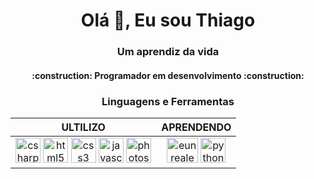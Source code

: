 <h1 align="center">Olá 👋, Eu sou Thiago</h1>
<h3 align="center">Um aprendiz da vida</h3>
<h4 align="center">
:construction:  Programador em desenvolvimento  :construction:
<h4>
<h3 align="center">Linguagens e Ferramentas</h3>
<table align="center" border="0">
   <thead>
      <tr>
         <th>ULTILIZO</th>
         <th>APRENDENDO</th>
      </tr>
   </thead>
   <tbody>
      <tr>
         <td align="center">
            <img src="https://cdn.jsdelivr.net/gh/devicons/devicon/icons/csharp/csharp-plain.svg" title="C# : C Sharp" alt="csharp" width="40" height="40"/>
            <img src="https://cdn.jsdelivr.net/gh/devicons/devicon/icons/html5/html5-plain-wordmark.svg" title="HTML 5" alt="html5" width="40" height="40"/>
            <img src="https://cdn.jsdelivr.net/gh/devicons/devicon/icons/css3/css3-plain-wordmark.svg" title="CSS 3" alt="css3" width="40" height="40"/>
            <img src="https://cdn.jsdelivr.net/gh/devicons/devicon/icons/javascript/javascript-plain.svg" title="JavaScript" alt="javascript" width="40" height="40"/>
            <img src="https://cdn.jsdelivr.net/gh/devicons/devicon/icons/photoshop/photoshop-line.svg" title="PS : Photoshop" alt="photoshop" width="40" height="40"/>
         </td>
         <td align="center">
            <img src="https://lh3.googleusercontent.com/pw/AIL4fc_fCFV6s0yag1IjCJFpi0Uj0MeogLjxqZn2-Inp3OV78dW8CB1aAKJNKcdcACyVPTe-m5S8Z64QvkQ810GXR3QGksEMDkoJn__etKPxCuUGdvZ5wjCiRcjIMLNOh8xxXUq0mhtmzK2ZiHUApGhjTOpI_E9AIhGNHN0NBqfqjwFN09zo9J6m5FffJG4o9CmSdpKbo1P3RDD2VeIRnX_qL-98aVAfN-4-djp6r_qj-woUujhyoYa3vN4ghAM2gBcH6tOxfJFzgyxbXyXhTFgIpyIV6hJAYiKGdntf_lhN6QhhCoEp2hIVRxWvRiz4OtimViabIXYPYFvSIrjEu-KZYUE2Z3UJ5DHCqFY-tN_A0oT1bOSHDMmpd1EWXlkgxWEa2PqSc-1OgB7f8CIgrSrf1tKmyeAt5rAzww9Gw4WMoJn9gSeVEzvJ46a2vraRYRS4A0hKGapZPKzNOSgBwSttt7vavhyODyRV9L5sS3G2vrF0GbikxIq_Xd_tbBG7pZAD5MbgpzhetzyUb57SBI-fhV-ufFSW05ecOLLnjytY9HQk2u91Jbi80fO5s-SH2IHoqYY6nqaEaFj4rRPdnRLncjDjoZc2R28-X9C2x5PYOUtT7p5pdvewarlIpNEKtdbpAmjx1qWRkDTCp8CU2i3xpyH8l03FaponIuGEgNm_ghSamtyidYnyPS1bITBgx9RchgPN00cIIOup6Ay5bVKuuDvroG9iJK4PN00ucP2s0zR-adVobXZkvc64Ot2t08YPpwZrJ6FuNqg2YWtyt50i6U5WXzHiCyJ_GFZaft4t0jO8XJ-gfp6JLVMHSHg3zEtAwOJZB_UhOphFA3AGezmESaaXeNA4ozohQSUnjIqFdifZA6MQ5ZiW5j00K-Pmvea7-YieygtDQCmvaBaFx4PJceXK3-aShEI3QBddYXlY9wB4ucfaHopKxIjiIAjppoz4xQns16L_Nia3qKxdzlXnWxTB8-hW7TEgzkvf7id_O6VunGUcxY4NZ0HRFE5pRuyeP0Hl0Hto8VV29djPjSEZOjRN7sID1YBd1nDb=w880-h718-s-no?authuser=0" title="UE : Unreal Engine" alt="eunrealengine" width="50" height="40"/>
            <img src="https://cdn.jsdelivr.net/gh/devicons/devicon/icons/python/python-plain-wordmark.svg" title="Python" alt="python" width="40" height="40"/>
         </td>
      </tr>
   </tbody>
</table>
<tr>
   <td>
      </p>
   </td>
   <td>
      <p align="center">
</tr>
</p>
